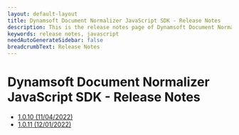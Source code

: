 ```yaml
---
layout: default-layout
title: Dynamsoft Document Normalizer JavaScript SDK - Release Notes
description: This is the release notes page of Dynamsoft Document Normalizer for JavaScript SDK.
keywords: release notes, javascript
needAutoGenerateSidebar: false
breadcrumbText: Release Notes
---
```


# Dynamsoft Document Normalizer JavaScript SDK - Release Notes

- [1.0.10 (11/04/2022)](javascript-1.md#1010-11042022)
- [1.0.11 (12/01/2022)](javascript-1.md#1011-12012022)
